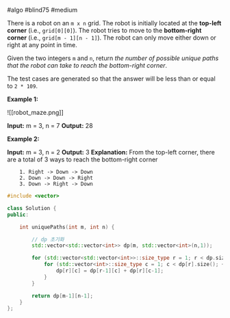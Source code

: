 #algo  #blind75 #medium 

There is a robot on an `m x n` grid. The robot is initially located at the **top-left corner** (i.e., `grid[0][0]`). The robot tries to move to the **bottom-right corner** (i.e., `grid[m - 1][n - 1]`). The robot can only move either down or right at any point in time.

Given the two integers `m` and `n`, return _the number of possible unique paths that the robot can take to reach the bottom-right corner_.

The test cases are generated so that the answer will be less than or equal to `2 * 109`.

**Example 1:**

![[robot_maze.png]]

**Input:** m = 3, n = 7
**Output:** 28

**Example 2:**

**Input:** m = 3, n = 2
**Output:** 3
	**Explanation:** From the top-left corner, there are a total of 3 ways to reach the bottom-right corner
	
		1. Right -> Down -> Down
		2. Down -> Down -> Right
		3. Down -> Right -> Down


```cpp
#include <vector>

class Solution {
public:

    int uniquePaths(int m, int n) {

        // dp 초기화
        std::vector<std::vector<int>> dp(m, std::vector<int>(n,1));

        for (std::vector<std::vector<int>>::size_type r = 1; r < dp.size(); ++r) {
            for (std::vector<int>::size_type c = 1; c < dp[r].size(); ++c) {
                dp[r][c] = dp[r-1][c] + dp[r][c-1];
            }
        }

        return dp[m-1][n-1];
    }
};
```

